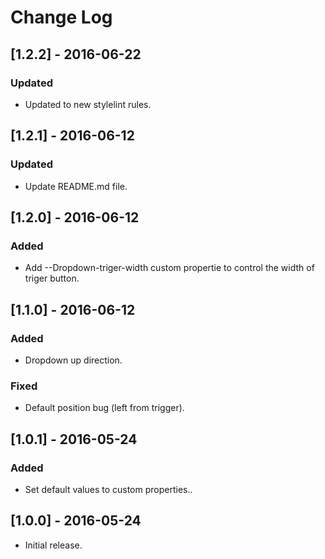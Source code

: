 # Change Log

## [1.2.2] - 2016-06-22

### Updated
- Updated to new stylelint rules.


## [1.2.1] - 2016-06-12

### Updated
- Update README.md file.


## [1.2.0] - 2016-06-12

### Added
- Add --Dropdown-triger-width custom propertie to control the width of triger button.


## [1.1.0] - 2016-06-12

### Added
- Dropdown up direction.

### Fixed
- Default position bug (left from trigger).


## [1.0.1] - 2016-05-24
 
### Added
- Set default values to custom properties..


## [1.0.0] - 2016-05-24 

* Initial release.
